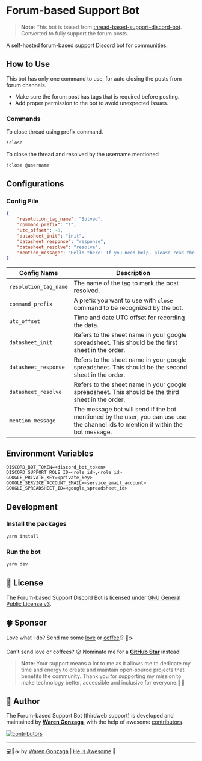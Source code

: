 # Forum-based Support Bot

> **Note**: This bot is based from [thread-based-support-discord-bot](https://github.com/warengonzaga/thread-based-support-discord-bot). Converted to fully support the forum posts.

A self-hosted forum-based support Discord bot for communities.

## How to Use

This bot has only one command to use, for auto closing the posts from forum channels.

- Make sure the forum post has tags that is required before posting.
- Add proper permission to the bot to avoid unexpected issues.

### Commands

To close thread using prefix command.

```bash
!close
```

To close the thread and resolved by the username mentioned

```bash
!close @username
```

## Configurations

### Config File

```json
{
    "resolution_tag_name": "Solved",
    "command_prefix": "!",
    "utc_offset": -8,
    "datasheet_init": "init",
    "datasheet_response": "response",
    "datasheet_resolve": "resolve",
    "mention_message": "Hello there! If you need help, please read the information in <#1074862134284005396> and post your questions or issues in the <#1029543258822553680> channel. Our team and community members are always ready to help you out. Thank you for building with us!"
}
```

| Config Name | Description |
| --- | --- |
| `resolution_tag_name` | The name of the tag to mark the post resolved. |
| `command_prefix` | A prefix you want to use with `close` command to be recognized by the bot. |
| `utc_offset` | Time and date UTC offset for recording the data. |
| `datasheet_init` | Refers to the sheet name in your google spreadsheet. This should be the first sheet in the order. |
| `datasheet_response` | Refers to the sheet name in your google spreadsheet. This should be the second sheet in the order. |
| `datasheet_resolve` | Refers to the sheet name in your google spreadsheet. This should be the third sheet in the order. |
| `mention_message` | The message bot will send if the bot mentioned by the user, you can use use the channel ids to mention it within the bot message. |

## Environment Variables

```env
DISCORD_BOT_TOKEN=<discord_bot_token>
DISCORD_SUPPORT_ROLE_ID=<role_id>,<role_id>
GOOGLE_PRIVATE_KEY=<private_key>
GOOGLE_SERVICE_ACCOUNT_EMAIL=<service_email_account>
GOOGLE_SPREADSHEET_ID=<google_spreadsheet_id>
```

## Development

### Install the packages

```bash
yarn install
```

### Run the bot

```bash
yarn dev
```

## 📃 License

The Forum-based Support Discord Bot is licensed under [GNU General Public License v3](https://opensource.org/licenses/GPL-3.0).

## 🍀 Sponsor

Love what I do? Send me some [love](https://github.com/sponsors/warengonzaga) or [coffee](https://buymeacoff.ee/warengonzaga)!? 💖☕

Can't send love or coffees? 😥 Nominate me for a **[GitHub Star](https://stars.github.com/nominate)** instead!

> **Note**: Your support means a lot to me as it allows me to dedicate my time and energy to create and maintain open-source projects that benefits the community. Thank you for supporting my mission to make technology better, accessible and inclusive for everyone.🙏😇

## 📝 Author

The Forum-based Support Bot (thirdweb support) is developed and maintained by **[Waren Gonzaga](https://github.com/warengonzaga)**, with the help of awesome [contributors](https://github.com/warengonzaga/forum-based-support-discord-bot/graphs/contributors).

[![contributors](https://contrib.rocks/image?repo=warengonzaga/forum-based-support-discord-bot)](https://github.com/warengonzaga/forum-based-support-discord-bot/graphs/contributors)

---

💻💖☕ by [Waren Gonzaga](https://warengonzaga.com) | [He is Awesome](https://www.youtube.com/watch?v=HHrxS4diLew&t=44s) 🙏
